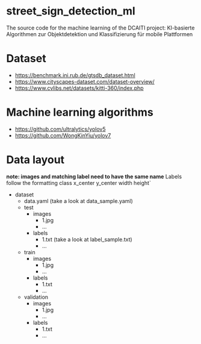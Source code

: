 # street_sign_detection_ml
The source code for the machine learning of the DCAITI project: KI-basierte Algorithmen zur Objektdetektion und Klassifizierung für mobile Plattformen

# Dataset
* https://benchmark.ini.rub.de/gtsdb_dataset.html
* https://www.cityscapes-dataset.com/dataset-overview/
* https://www.cvlibs.net/datasets/kitti-360/index.php

# Machine learning algorithms
* https://github.com/ultralytics/yolov5
* https://github.com/WongKinYiu/yolov7

# Data layout
**note: images and matching label need to have the same name**
Labels follow the formatting class x_center y_center width height`

* dataset
  * data.yaml (take a look at data_sample.yaml)
  * test
    * images
      * 1.jpg
      * ...
    * labels
      * 1.txt (take a look at label_sample.txt)
      * ...
  * train
    * images
      * 1.jpg
      * ...
    * labels
      * 1.txt
      * ...
  * validation
    * images
      * 1.jpg
      * ...
    * labels
      * 1.txt
      * ...

